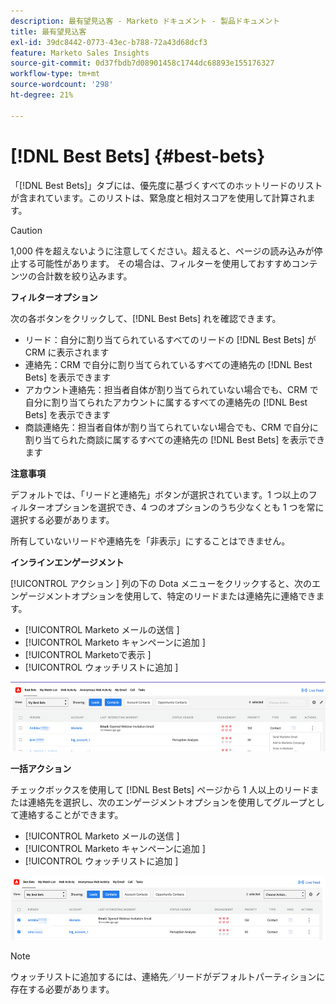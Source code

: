 ```yaml
---
description: 最有望見込客 - Marketo ドキュメント - 製品ドキュメント
title: 最有望見込客
exl-id: 39dc8442-0773-43ec-b788-72a43d68dcf3
feature: Marketo Sales Insights
source-git-commit: 0d37fbdb7d08901458c1744dc68893e155176327
workflow-type: tm+mt
source-wordcount: '298'
ht-degree: 21%

---
```


# [!DNL Best Bets] {#best-bets}

「[!DNL Best Bets]」タブには、優先度に基づくすべてのホットリードのリストが含まれています。このリストは、緊急度と相対スコアを使用して計算されます。

>[!CAUTION]
>
>1,000 件を超えないように注意してください。超えると、ページの読み込みが停止する可能性があります。 その場合は、フィルターを使用しておすすめコンテンツの合計数を絞り込みます。

**フィルターオプション**

次の各ボタンをクリックして、[!DNL Best Bets] れを確認できます。

* リード：自分に割り当てられているすべてのリードの [!DNL Best Bets] が CRM に表示されます
* 連絡先：CRM で自分に割り当てられているすべての連絡先の [!DNL Best Bets] を表示できます
* アカウント連絡先：担当者自体が割り当てられていない場合でも、CRM で自分に割り当てられたアカウントに属するすべての連絡先の [!DNL Best Bets] を表示できます
* 商談連絡先：担当者自体が割り当てられていない場合でも、CRM で自分に割り当てられた商談に属するすべての連絡先の [!DNL Best Bets] を表示できます

**注意事項**

デフォルトでは、「リードと連絡先」ボタンが選択されています。1 つ以上のフィルターオプションを選択でき、4 つのオプションのうち少なくとも 1 つを常に選択する必要があります。

所有していないリードや連絡先を「非表示」にすることはできません。

**インラインエンゲージメント**

[!UICONTROL  アクション ] 列の下の Dota メニューをクリックすると、次のエンゲージメントオプションを使用して、特定のリードまたは連絡先に連絡できます。

* [!UICONTROL Marketo メールの送信 ]
* [!UICONTROL Marketo キャンペーンに追加 ]
* [!UICONTROL Marketoで表示 ]
* [!UICONTROL  ウォッチリストに追加 ]

![](assets/best-bets-1.png)

**一括アクション**

チェックボックスを使用して [!DNL Best Bets] ページから 1 人以上のリードまたは連絡先を選択し、次のエンゲージメントオプションを使用してグループとして連絡することができます。

* [!UICONTROL Marketo メールの送信 ]
* [!UICONTROL Marketo キャンペーンに追加 ]
* [!UICONTROL  ウォッチリストに追加 ]

![](assets/best-bets-2.png)

>[!NOTE]
>
>ウォッチリストに追加するには、連絡先／リードがデフォルトパーティションに存在する必要があります。
